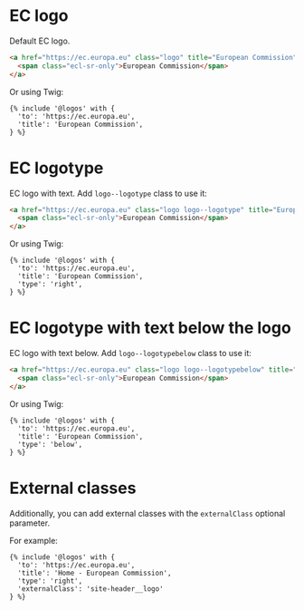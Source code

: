 # EC logo

Default EC logo.

```html
<a href="https://ec.europa.eu" class="logo" title="European Commission">
  <span class="ecl-sr-only">European Commission</span>
</a>
```

Or using Twig:

```twig
{% include '@logos' with {
  'to': 'https://ec.europa.eu',
  'title': 'European Commission',
} %}
```

# EC logotype

EC logo with text. Add `logo--logotype` class to use it:

```html
<a href="https://ec.europa.eu" class="logo logo--logotype" title="European Commission">
  <span class="ecl-sr-only">European Commission</span>
</a>
```

Or using Twig:

```twig
{% include '@logos' with {
  'to': 'https://ec.europa.eu',
  'title': 'European Commission',
  'type': 'right',
} %}
```

# EC logotype with text below the logo

EC logo with text below. Add `logo--logotypebelow` class to use it:

```html
<a href="https://ec.europa.eu" class="logo logo--logotypebelow" title="European Commission">
  <span class="ecl-sr-only">European Commission</span>
</a>
```

Or using Twig:

```twig
{% include '@logos' with {
  'to': 'https://ec.europa.eu',
  'title': 'European Commission',
  'type': 'below',
} %}
```

# External classes

Additionally, you can add external classes with the `externalClass` optional
parameter.

For example:

```twig
{% include '@logos' with {
  'to': 'https://ec.europa.eu',
  'title': 'Home - European Commission',
  'type': 'right',
  'externalClass': 'site-header__logo'
} %}
```
